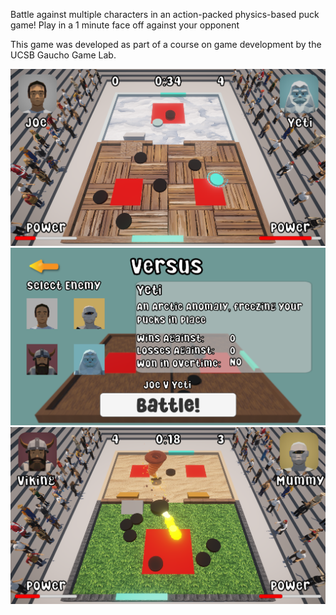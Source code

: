 Battle against multiple characters in an action-packed physics-based puck game! Play in a 1 minute face off against your opponent

This game was developed as part of a course on game development by the UCSB Gaucho Game Lab.

<p float="left">
  <img src="Screenshots/img1.png" width="700" />
  <img src="Screenshots/img2.png" width="700" /> 
  <img src="Screenshots/img3.png" width="700" />
</p>
